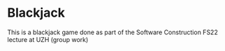 # Blackjack
This is a blackjack game done as part of the Software Construction FS22 lecture at UZH (group work)
